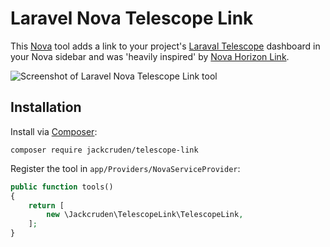# Laravel Nova Telescope Link

This [Nova](https://nova.laravel.com/) tool adds a link to your project's [Laraval Telescope](https://github.com/laravel/telescope/) dashboard in your Nova sidebar and was 'heavily inspired' by [Nova Horizon Link](https://github.com/alexpgates/nova-horizon-link).

![Screenshot of Laravel Nova Telescope Link tool](https://raw.githubusercontent.com/jackcruden/nova-telescope-link/master/screenshot.png)

## Installation

Install via [Composer](https://getcomposer.org/):
```
composer require jackcruden/telescope-link
```

Register the tool in `app/Providers/NovaServiceProvider`:

```php
public function tools()
{
    return [
        new \Jackcruden\TelescopeLink\TelescopeLink,
    ];
}
```
